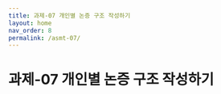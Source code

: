 ```yaml
---
title: 과제-07 개인별 논증 구조 작성하기
layout: home
nav_order: 8
permalink: /asmt-07/
---
```


# 과제-07 개인별 논증 구조 작성하기

